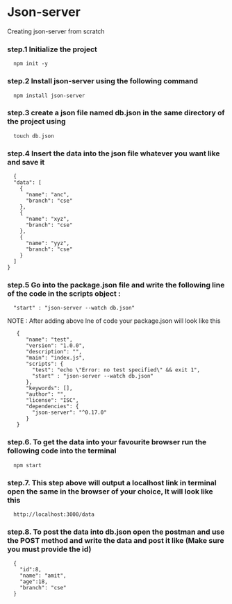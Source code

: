 # Json-server
Creating json-server from scratch

### step.1 Initialize the project 
```
  npm init -y
```
### step.2 Install json-server using the following command 
```
  npm install json-server
```
### step.3 create a json file named db.json in the same directory of the project using  
```
  touch db.json
```
### step.4 Insert the data into the json file whatever you want like and save it
```
  {
  "data": [
    {
      "name": "anc",
      "branch": "cse"
    },
    {
      "name": "xyz",
      "branch": "cse"
    },
    {
      "name": "yyz",
      "branch": "cse"
    }
  ]
}
```
### step.5 Go into the package.json file and write the following line of the code in the scripts object :   
```
  "start" : "json-server --watch db.json"
```
NOTE : After adding above lne of code your package.json will look like this
```
   {
      "name": "test",
      "version": "1.0.0",
      "description": "",
      "main": "index.js",
      "scripts": {
        "test": "echo \"Error: no test specified\" && exit 1",
        "start" : "json-server --watch db.json"
      },
      "keywords": [],
      "author": "",
      "license": "ISC",
      "dependencies": {
        "json-server": "^0.17.0"
      }
   }
```
### step.6. To get the data into your favourite browser run the following code into the terminal
```
  npm start
```
### step.7. This step above will output a localhost link in terminal open the same in the browser of your choice, It will look like this
```
  http://localhost:3000/data
```
### step.8. To post the data into db.json open the postman and use the POST method and write the data and post it like (Make sure you must provide the id)
```
  {
    "id":8,
    "name": "amit",
    "age":18,
    "branch": "cse"
  }
```

